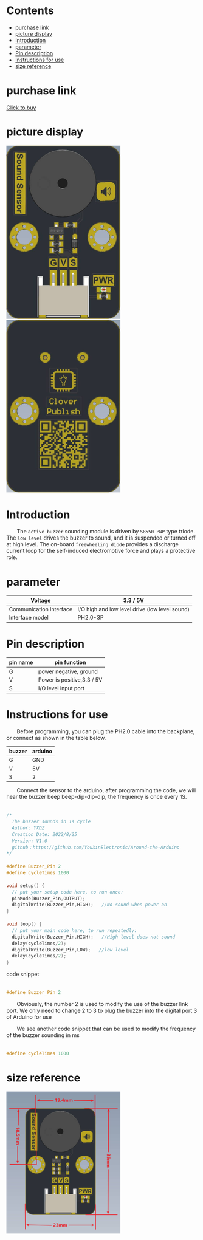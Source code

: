 
# Contents

  - [purchase link](#purchase-link)
  - [picture display](#picture-display)
  - [Introduction](#introduction)
  - [parameter](#parameter)
  - [Pin description](#pin-description)
  - [Instructions for use](#instructions-for-use)
  - [size reference](#size-reference)

# purchase link

[Click to buy]()

# picture display

<img src="https://raw.githubusercontent.com/YouXinElectronic/Around-the-Arduino/main/Active-buzzer/image/top.jpg" width="300"><img src="https://raw.githubusercontent.com/YouXinElectronic/Around-the-Arduino/main/Active-buzzer/image/bottom.jpg" width="300">

# Introduction
&nbsp;&nbsp;&nbsp;&nbsp;&nbsp;&nbsp;&nbsp;The `active buzzer` sounding module is driven by `S8550 PNP` type triode. The `low level` drives the buzzer to sound, and it is suspended or turned off at high level. The on-board `freewheeling diode` provides a discharge current loop for the self-induced electromotive force and plays a protective role.

# parameter
| Voltage | 3.3 / 5V |
|--|--|
| Communication Interface | I/O high and low level drive (low level sound) |
| Interface model | PH2.0-3P |

# Pin description

| pin name | pin function |
|--|--|
| G | power negative, ground |
| V | Power is positive,3.3 / 5V |
| S | I/O level input port |


# Instructions for use
&nbsp;&nbsp;&nbsp;&nbsp;&nbsp;&nbsp;&nbsp;Before programming, you can plug the PH2.0 cable into the backplane, or connect as shown in the table below.

| buzzer | arduino |
|--|--|
| G | GND |
| V | 5V |
| S | 2 |

&nbsp;&nbsp;&nbsp;&nbsp;&nbsp;&nbsp;&nbsp;Connect the sensor to the arduino, after programming the code, we will hear the buzzer beep beep-dip-dip-dip, the frequency is once every 1S.

```cpp

/*
  The buzzer sounds in 1s cycle
  Author: YXDZ
  Creation Date: 2022/8/25
  Version: V1.0
  github：https://github.com/YouXinElectronic/Around-the-Arduino
*/

#define Buzzer_Pin 2
#define cycleTimes 1000

void setup() {
  // put your setup code here, to run once:
  pinMode(Buzzer_Pin,OUTPUT);
  digitalWrite(Buzzer_Pin,HIGH);   //No sound when power on
}

void loop() {
  // put your main code here, to run repeatedly:
  digitalWrite(Buzzer_Pin,HIGH);   //High level does not sound
  delay(cycleTimes/2);
  digitalWrite(Buzzer_Pin,LOW);   //low level
  delay(cycleTimes/2);
}


```

code snippet

```cpp

#define Buzzer_Pin 2

```

&nbsp;&nbsp;&nbsp;&nbsp;&nbsp;&nbsp;&nbsp;Obviously, the number 2 is used to modify the use of the buzzer link port. We only need to change 2 to 3 to plug the buzzer into the digital port 3 of Arduino for use

&nbsp;&nbsp;&nbsp;&nbsp;&nbsp;&nbsp;&nbsp;We see another code snippet that can be used to modify the frequency of the buzzer sounding in ms

```cpp

#define cycleTimes 1000

```


# size reference

<img src="https://raw.githubusercontent.com/YouXinElectronic/Around-the-Arduino/main/Active-buzzer/image/Dimensions.jpg" width="300">


